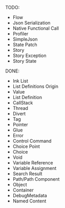 TODO:
- Flow
- Json Serialization
- Native Functional Call
- Profiler
- SimpleJson
- State Patch
- Story
- Story Exception
- Story State

DONE:
- Ink List
- List Definitions Origin
- Value
- List Definition
- CallStack
- Thread
- Divert
- Tag
- Pointer
- Glue
- Error
- Control Command
- Choice Point
- Choice
- Void
- Variable Reference
- Variable Assignment
- Search Result
- Path/Path Component
- Object
- Container
- DebugMetadata
- Named Content